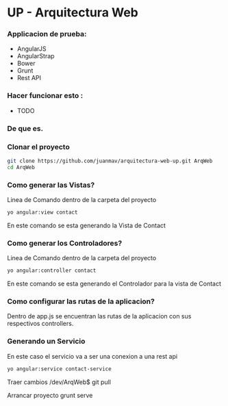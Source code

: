 UP - Arquitectura Web 
=========

### Applicacion de prueba:

  - AngularJS
  - AngularStrap
  - Bower
  - Grunt
  - Rest API

### Hacer funcionar esto :

- TODO

### De que es.

### Clonar el proyecto

```sh
git clone https://github.com/juanmav/arquitectura-web-up.git ArqWeb
cd ArqWeb
```
### Como generar las Vistas?
Linea de Comando dentro de la carpeta del proyecto 
```sh 
yo angular:view contact
```
En este comando se esta generando la Vista de Contact


### Como generar los Controladores?
Linea de Comando dentro de la carpeta del proyecto 
```sh 
yo angular:controller contact
```
En este comando se esta generando el Controlador para la vista de Contact

### Como configurar las rutas de la aplicacion?
Dentro de app.js se encuentran las rutas de la aplicacion con sus respectivos controllers.

### Generando un Servicio
En este caso el servicio va a ser una conexion a una rest api
```sh
yo angular:service contact-service
```

Traer cambios
/dev/ArqWeb$ git pull

Arrancar proyecto
grunt serve